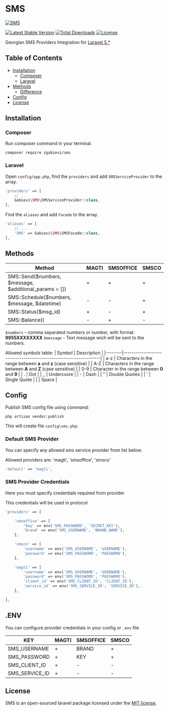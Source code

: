 # SMS

[![SMS](http://i.imgsafe.org/30339a3.png)](https://github.com/zgabievi/SMS)

[![Latest Stable Version](https://poser.pugx.org/zgabievi/sms/version.png)](https://packagist.org/packages/zgabievi/sms)
[![Total Downloads](https://poser.pugx.org/zgabievi/sms/d/total.png)](https://packagist.org/packages/zgabievi/sms)
[![License](https://poser.pugx.org/zgabievi/sms/license)](https://github.com/zgabievi/SMS)

Georgian SMS Providers Integration for [Laravel 5.*](http://laravel.com/)

## Table of Contents
- [Installation](#installation)
    - [Composer](#composer)
    - [Laravel](#laravel)
- [Methods](#methods)
    - [Difference](#difference)
- [Config](#config)
- [License](#license)

## Installation

### Composer

Run composer command in your terminal.

    composer require zgabievi/sms

### Laravel

Open `config/app.php`, find the `providers` and add `SMSServiceProvider` to the array.

```php
'providers' => [
    // ...
    Gabievi\SMS\SMSServiceProvider::class,
],
```

Find the `aliases` and add `Facade` to the array. 

```php
'aliases' => [
    // ...
    'SMS' => Gabievi\SMS\SMSFacade::class,
],
```

## Methods

| Method                                                 | MAGTI | SMSOFFICE | SMSCO |
|--------------------------------------------------------|-------|-----------|-------|
| SMS::Send($numbers, $message, $additional_params = []) |   +   |     +     |   +   |
| SMS::Schedule($numbers, $message, $datetime)           |   -   |     -     |   +   |
| SMS::Status($msg_id)                                   |   +   |     -     |   +   |
| SMS::Balance()                                         |   -   |     +     |   -   |

`$numbers` - comma separated numbers or number, with format: **9955XXXXXXXX**
`$message` - Text message wich will be sent to the numbers.

Allowed symbols table:
| Symbol | Description                                                      |
|--------|------------------------------------------------------------------|
| a-z    | Characters in the range between **a** and **z** (case sensitive) |
| A-Z    | Characters in the range between **A** and **Z** (case sensitive) |
| 0-9    | Character in the range between **0** and **9**                   |
| .      | Dot                                                              |
| _      | Undercsore                                                       |
| -      | Dash                                                             |
| "      | Double Quotes                                                    |
| '      | Single Quote                                                     |
|        | Space                                                            |

## Config

Publish SMS config file using command:

    php artisan vendor:publish

This will create file `config\sms.php`:

### Default SMS Provider

You can specify any allowed sms service provider from list below:

Allowed providers are: 'magti', 'smsoffice', 'smsco'

```php
'default' => 'magti',
```

### SMS Provider Credentials

Here you must specify credentials required from provider

This credentials will be used in protocol

```php
'providers' => [

	'smsoffice' => [
		'key' => env('SMS_PASSWORD', 'SECRET_KEY'),
		'brand' => env('SMS_USERNAME', 'BRAND_NAME'),
	],

	'smsco' => [
		'username' => env('SMS_USERNAME', 'USERNAME'),
		'password' => env('SMS_PASSWORD', 'PASSWORD'),
	],

	'magti' => [
		'username' => env('SMS_USERNAME', 'USERNAME'),
		'password' => env('SMS_PASSWORD', 'PASSWORD'),
		'client_id' => env('SMS_CLIENT_ID', 'CLIENT_ID'),
		'service_id' => env('SMS_SERVICE_ID', 'SERVICE_ID'),
	],

],
```

## .ENV
You can configure provider credentials in your config or `.env` file

| KEY            | MAGTI | SMSOFFICE | SMSCO |
|----------------|-------|-----------|-------|
| SMS_USERNAME   |   +   |   BRAND   |   +   |
| SMS_PASSWORD   |   +   |    KEY    |   +   |
| SMS_CLIENT_ID  |   +   |     -     |   -   |
| SMS_SERVICE_ID |   +   |     -     |   -  |

## License

SMS is an open-sourced laravel package licensed under the [MIT license](http://opensource.org/licenses/MIT).
